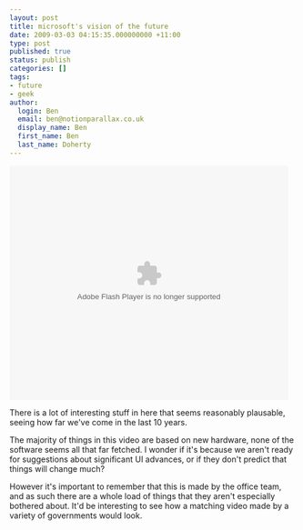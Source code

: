 ```yaml
---
layout: post
title: microsoft's vision of the future
date: 2009-03-03 04:15:35.000000000 +11:00
type: post
published: true
status: publish
categories: []
tags:
- future
- geek
author:
  login: Ben
  email: ben@notionparallax.co.uk
  display_name: Ben
  first_name: Ben
  last_name: Doherty
---
```

<p><embed src="http://images.video.msn.com/flash/soapbox1_1.swf" id="7cj40bo8" type="application/x-shockwave-flash" allowfullscreen="true" allowscriptaccess="always" pluginspage="http://macromedia.com/go/getflashplayer" flashvars="c=v&amp;v=a517b260-bb6b-48b9-87ac-8e2743a28ec5&amp;ifs=true&amp;fr=shared&amp;mkt=en-GB" width="490" height="412"></embed></p>
<p>There is a lot of interesting stuff in here that seems reasonably plausable, seeing how far we've come in the last 10 years.</p>
<p>The majority of things in this video are based on new hardware, none of the software seems all that far fetched. I wonder if it's because we aren't ready for suggestions about significant UI advances, or if they don't predict that things will change much?</p>
<p>However it's important to remember that this is made by the office team, and as such there are a whole load of things that they aren't especially bothered about. It'd be interesting to see how a matching video made by a variety of governments would look.</p>
